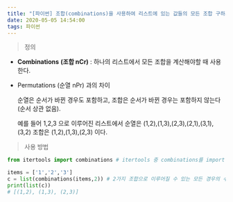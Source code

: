 ```yaml
---
title: "[파이썬] 조합(combinations)을 사용하여 리스트에 있는 값들의 모든 조합 구하기"
date: 2020-05-05 14:54:00
tags: 파이썬
---
```


> 정의

- **Combinations** **(조합 nCr)** : 하나의 리스트에서 모든 조합을 계산해야할 때 사용한다.

- Permutations (순열 nPr) 과의 차이

  순열은 순서가 바뀐 경우도 포함하고, 조합은 순서가 바뀐 경우는 포함하지 않는다(순서 상관 없음).

  예를 들어 1,2,3 으로 이루어진 리스트에서 순열은 (1,2),(1,3),(2,3),(2,1),(3,1),(3,2) 조합은 (1,2),(1,3),(2,3) 이다.



> 사용 방법

```python
from itertools import combinations # itertools 중 combinations를 import

items = ['1','2','3']
c = list(combinations(items,2)) # 2가지 조합으로 이루어질 수 있는 모든 경우의 수를 list로 만든다.
print(list(c))
# [(1,2), (1,3), (2,3)]
```

